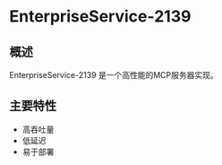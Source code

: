 # EnterpriseService-2139

## 概述

EnterpriseService-2139 是一个高性能的MCP服务器实现。

## 主要特性

- 高吞吐量
- 低延迟
- 易于部署
